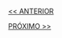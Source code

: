 [<< ANTERIOR](https://github.com/pvreboucas/integracao-continua-ci/tree/aula-03/aulas)


[PRÓXIMO >>](https://github.com/pvreboucas/integracao-continua-ci/blob/aula-05/aulas)
